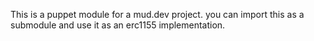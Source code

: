 This is a puppet module for a mud.dev project.  you can import this as a submodule and use it as an erc1155 implementation.
